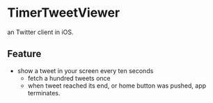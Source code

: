 # TimerTweetViewer

an Twitter client in iOS.

## Feature

* show a tweet in your screen every ten seconds
  * fetch a hundred tweets once
  * when tweet reached its end, or home button was pushed, app terminates.